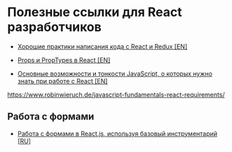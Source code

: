 # Полезные ссылки для React разработчиков


* [Хорошие практики написания кода с React и Redux [EN]](https://blog.scottlogic.com/2018/08/28/Good-code-practices-with-React-and-Redux.html)

* [Props и PropTypes в React [EN]](https://css-tricks.com/props-and-proptypes-in-react/)

* [Основные возможности и тонкости JavaScript, о которых нужно знать при работе с React [EN]](https://www.robinwieruch.de/javascript-fundamentals-react-requirements/)

https://www.robinwieruch.de/javascript-fundamentals-react-requirements/

Работа с формами
------------------------
* [Работа с формами в React.js, используя базовый инструментарий [RU]](https://habr.com/post/421817/)


